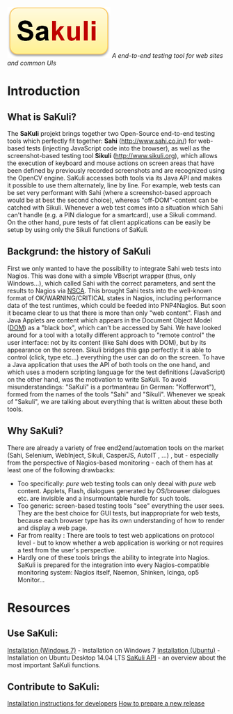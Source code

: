 ![sakuli-logo](https://raw.githubusercontent.com/ConSol/sakuli/master/docs/pics/sakuli-logo.png) 
*A end-to-end testing tool for web sites and common UIs*
# Introduction
## What is SaKuli? 
The **SaKuli** projekt brings together two Open-Source end-to-end testing tools which perfectly fit together: **Sahi** (http://www.sahi.co.in/) for web-based tests (injecting JavaScript code into the browser), as well as the screenshot-based testing tool **Sikuli** (http://www.sikuli.org), which allows the execution of keyboard and mouse actions on screen areas that have been defined by previously recorded screenshots and are recognized using the OpenCV engine. 
SaKuli accesses both tools via its Java API and makes it possible to use them alternately, line by line. For example, web tests can be set very performant with Sahi (where a screenshot-based approach would be at best the second choice), whereas "off-DOM"-content can be catched with Sikuli. Whenever a web test comes into a situation which Sahi can't handle (e.g. a PIN dialogue for a smartcard), use a Sikuli command. 
On the other hand, pure tests of fat client applications can be easily be setup by using only the Sikuli functions of SaKuli.

## Backgrund: the history of SaKuli
First we only wanted to have the possibility to integrate Sahi web tests into Nagios. This was done with a simple VBscript wrapper (thus, only Windows...), which called Sahi with the correct parameters, and sent the results to Nagios via [NSCA](http://exchange.nagios.org/directory/Addons/Passive-Checks/NSCA--2D-Nagios-Service-Check-Acceptor/details). This brought Sahi tests into the well-known format of OK/WARNING/CRITICAL states in Nagios, including performance data of the test runtimes, which could be feeded into PNP4Nagios. 
But soon it became clear to us that there is more than only "web content". Flash and Java Applets are content which appears in the Document Object Model ([DOM](http://de.wikipedia.org/wiki/Document_Object_Model)) as a "black box", which can't be accessed by Sahi. 
We have looked around for a tool with a totally different approach to "remote control" the user interface: not by its content (like Sahi does with DOM), but by its appearance on the screen. Sikuli bridges this gap perfectly: it is able to control (click, type etc...) everything the user can do on the screen. 
To have a Java application that uses the API of both tools on the one hand, and which uses a modern scripting language for the test definitions (JavaScript) on the other hand, was the motivation to write SaKuli. 
To avoid misunderstandings: "SaKuli" is a portmanteau (in German: "Kofferwort"), formed from the names of the tools "Sahi" and "Sikuli". Whenever we speak of "Sakuli", we are talking about everything that is written about these both tools.  

## Why SaKuli? 
There are already a variety of free end2end/automation tools on the market (Sahi, Selenium, WebInject, Sikuli, CasperJS, AutoIT , ...) , but - especially from the perspective of Nagios-based monitoring - each of them has at least one of the following drawbacks: 
* Too specifically: *pure* web testing tools can only deeal with *pure* web content. Applets, Flash, dialogues generated by OS/browser dialogues etc. are invisible and a insurmountable hurdle for such tools.
* Too generic: screen-based testing tools "see" everything the user sees. They are the best choice for GUI tests, but inappropriate for web tests, because each browser type has its own understanding of how to render and display a web page. 
* Far from reality : There are tools to test web applications on protocol level - but to know whether a web application is working or not requires a test from the user's perspective. 
* Hardly one of these tools brings the ability to integrate into Nagios. SaKuli is prepared for the integration into every Nagios-compatible monitoring system: Nagios itself, Naemon, Shinken, Icinga, op5 Monitor... 

# Resources
## Use SaKuli: 
[Installation (Windows 7)](https://github.com/ConSol/sakuli/blob/master/docs/installation-windows.md) - Installation on Windows 7
[Installation (Ubuntu)](https://github.com/ConSol/sakuli/blob/master/docs/installation-ubuntu) - Installation on Ubuntu Desktop 14.04 LTS
[SaKuli API](https://github.com/ConSol/sakuli/blob/master/docs/api.md) - an overview about the most important SaKuli functions. 

## Contribute to SaKuli: 
[Installation instructions for developers](https://github.com/ConSol/sakuli/blob/master/docs/development/developer_maven_local_repo_instructions.md)
[How to prepare a new release](https://github.com/ConSol/sakuli/blob/master/docs/development/how-to-release.md)

